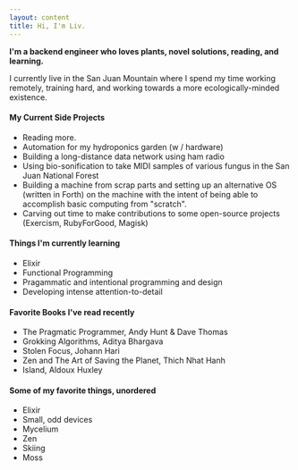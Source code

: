 ```yaml
---
layout: content
title: Hi, I'm Liv.
---
```


**I'm a backend engineer who loves plants, novel solutions, reading, and learning.**

I currently live in the San Juan Mountain where I spend my time working remotely, training hard, and working towards a more ecologically-minded existence. 


#### My Current Side Projects

-  Reading more.
-  Automation for my hydroponics garden (w / hardware)
-  Building a long-distance data network using ham radio
-  Using bio-sonification to take MIDI samples of various fungus in the San Juan National Forest
-  Building a machine from scrap parts and setting up an alternative OS (written in Forth) on the machine with the intent of being able to accomplish basic computing from "scratch". 
-  Carving out time to make contributions to some open-source projects (Exercism, RubyForGood, Magisk)

#### Things I'm currently learning
- Elixir
- Functional Programming
- Pragammatic and intentional programming and design
- Developing intense attention-to-detail

#### Favorite Books I've read recently
-  The Pragmatic Programmer, Andy Hunt & Dave Thomas
-  Grokking Algorithms, Aditya Bhargava
-  Stolen Focus, Johann Hari
-  Zen and The Art of Saving the Planet, Thich Nhat Hanh
-  Island, Aldoux Huxley


#### Some of my favorite things, unordered
-  Elixir
-  Small, odd devices
-  Mycelium
-  Zen
-  Skiing
-  Moss
